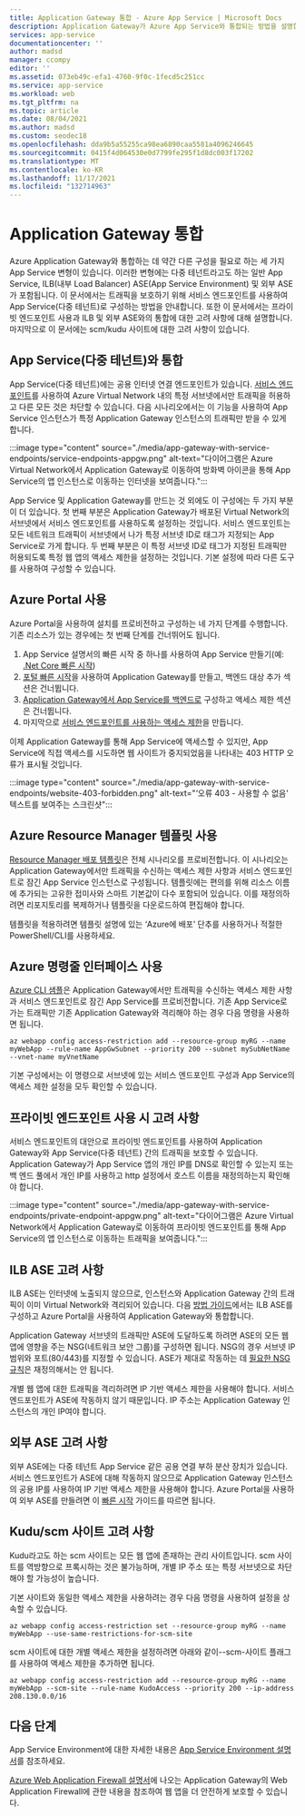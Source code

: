```yaml
---
title: Application Gateway 통합 - Azure App Service | Microsoft Docs
description: Application Gateway가 Azure App Service와 통합되는 방법을 설명합니다.
services: app-service
documentationcenter: ''
author: madsd
manager: ccompy
editor: ''
ms.assetid: 073eb49c-efa1-4760-9f0c-1fecd5c251cc
ms.service: app-service
ms.workload: web
ms.tgt_pltfrm: na
ms.topic: article
ms.date: 08/04/2021
ms.author: madsd
ms.custom: seodec18
ms.openlocfilehash: dda9b5a55255ca98ea6890caa5581a4096246645
ms.sourcegitcommit: 0415f4d064530e0d7799fe295f1d8dc003f17202
ms.translationtype: MT
ms.contentlocale: ko-KR
ms.lasthandoff: 11/17/2021
ms.locfileid: "132714963"
---
```

# <a name="application-gateway-integration"></a>Application Gateway 통합
Azure Application Gateway와 통합하는 데 약간 다른 구성을 필요로 하는 세 가지 App Service 변형이 있습니다. 이러한 변형에는 다중 테넌트라고도 하는 일반 App Service, ILB(내부 Load Balancer) ASE(App Service Environment) 및 외부 ASE가 포함됩니다. 이 문서에서는 트래픽을 보호하기 위해 서비스 엔드포인트를 사용하여 App Service(다중 테넌트)로 구성하는 방법을 안내합니다. 또한 이 문서에서는 프라이빗 엔드포인트 사용과 ILB 및 외부 ASE와의 통합에 대한 고려 사항에 대해 설명합니다. 마지막으로 이 문서에는 scm/kudu 사이트에 대한 고려 사항이 있습니다.

## <a name="integration-with-app-service-multi-tenant"></a>App Service(다중 테넌트)와 통합
App Service(다중 테넌트)에는 공용 인터넷 연결 엔드포인트가 있습니다. [서비스 엔드포인트](../../virtual-network/virtual-network-service-endpoints-overview.md)를 사용하여 Azure Virtual Network 내의 특정 서브넷에서만 트래픽을 허용하고 다른 모든 것은 차단할 수 있습니다. 다음 시나리오에서는 이 기능을 사용하여 App Service 인스턴스가 특정 Application Gateway 인스턴스의 트래픽만 받을 수 있게 합니다.

:::image type="content" source="./media/app-gateway-with-service-endpoints/service-endpoints-appgw.png" alt-text="다이어그램은 Azure Virtual Network에서 Application Gateway로 이동하여 방화벽 아이콘을 통해 App Service의 앱 인스턴스로 이동하는 인터넷을 보여줍니다.":::

App Service 및 Application Gateway를 만드는 것 외에도 이 구성에는 두 가지 부분이 더 있습니다. 첫 번째 부분은 Application Gateway가 배포된 Virtual Network의 서브넷에서 서비스 엔드포인트를 사용하도록 설정하는 것입니다. 서비스 엔드포인트는 모든 네트워크 트래픽이 서브넷에서 나가 특정 서브넷 ID로 태그가 지정되는 App Service로 가게 합니다. 두 번째 부분은 이 특정 서브넷 ID로 태그가 지정된 트래픽만 허용되도록 특정 웹 앱의 액세스 제한을 설정하는 것입니다. 기본 설정에 따라 다른 도구를 사용하여 구성할 수 있습니다.

## <a name="using-azure-portal"></a>Azure Portal 사용
Azure Portal을 사용하여 설치를 프로비전하고 구성하는 네 가지 단계를 수행합니다. 기존 리소스가 있는 경우에는 첫 번째 단계를 건너뛰어도 됩니다.
1. App Service 설명서의 빠른 시작 중 하나를 사용하여 App Service 만들기(예: [.Net Core 빠른 시작](../quickstart-dotnetcore.md))
2. [포털 빠른 시작](../../application-gateway/quick-create-portal.md)을 사용하여 Application Gateway를 만들고, 백엔드 대상 추가 섹션은 건너뜁니다.
3. [Application Gateway에서 App Service를 백엔드로](../../application-gateway/configure-web-app-portal.md) 구성하고 액세스 제한 섹션은 건너뜁니다.
4. 마지막으로 [서비스 엔드포인트를 사용하는 액세스 제한](../../app-service/app-service-ip-restrictions.md#set-a-service-endpoint-based-rule)을 만듭니다.

이제 Application Gateway를 통해 App Service에 액세스할 수 있지만, App Service에 직접 액세스를 시도하면 웹 사이트가 중지되었음을 나타내는 403 HTTP 오류가 표시될 것입니다.

:::image type="content" source="./media/app-gateway-with-service-endpoints/website-403-forbidden.png" alt-text="‘오류 403 - 사용할 수 없음’ 텍스트를 보여주는 스크린샷":::

## <a name="using-azure-resource-manager-template"></a>Azure Resource Manager 템플릿 사용
[Resource Manager 배포 템플릿][template-app-gateway-app-service-complete]은 전체 시나리오를 프로비전합니다. 이 시나리오는 Application Gateway에서만 트래픽을 수신하는 액세스 제한 사항과 서비스 엔드포인트로 잠긴 App Service 인스턴스로 구성됩니다. 템플릿에는 편의를 위해 리소스 이름에 추가되는 고유한 접미사와 스마트 기본값이 다수 포함되어 있습니다. 이를 재정의하려면 리포지토리를 복제하거나 템플릿을 다운로드하여 편집해야 합니다.

템플릿을 적용하려면 템플릿 설명에 있는 ‘Azure에 배포’ 단추를 사용하거나 적절한 PowerShell/CLI를 사용하세요.

## <a name="using-azure-command-line-interface"></a>Azure 명령줄 인터페이스 사용
[Azure CLI 샘플](../../app-service/scripts/cli-integrate-app-service-with-application-gateway.md)은 Application Gateway에서만 트래픽을 수신하는 액세스 제한 사항과 서비스 엔드포인트로 잠긴 App Service를 프로비전합니다. 기존 App Service로 가는 트래픽만 기존 Application Gateway와 격리해야 하는 경우 다음 명령을 사용하면 됩니다.

```azurecli-interactive
az webapp config access-restriction add --resource-group myRG --name myWebApp --rule-name AppGwSubnet --priority 200 --subnet mySubNetName --vnet-name myVnetName
```

기본 구성에서는 이 명령으로 서브넷에 있는 서비스 엔드포인트 구성과 App Service의 액세스 제한 설정을 모두 확인할 수 있습니다.

## <a name="considerations-when-using-private-endpoint"></a>프라이빗 엔드포인트 사용 시 고려 사항

서비스 엔드포인트의 대안으로 프라이빗 엔드포인트를 사용하여 Application Gateway와 App Service(다중 테넌트) 간의 트래픽을 보호할 수 있습니다. Application Gateway가 App Service 앱의 개인 IP를 DNS로 확인할 수 있는지 또는 백 엔드 풀에서 개인 IP를 사용하고 http 설정에서 호스트 이름을 재정의하는지 확인해야 합니다.

:::image type="content" source="./media/app-gateway-with-service-endpoints/private-endpoint-appgw.png" alt-text="다이어그램은 Azure Virtual Network에서 Application Gateway로 이동하여 프라이빗 엔드포인트를 통해 App Service의 앱 인스턴스로 이동하는 트래픽을 보여줍니다.":::

## <a name="considerations-for-ilb-ase"></a>ILB ASE 고려 사항
ILB ASE는 인터넷에 노출되지 않으므로, 인스턴스와 Application Gateway 간의 트래픽이 이미 Virtual Network와 격리되어 있습니다. 다음 [방법 가이드](../environment/integrate-with-application-gateway.md)에서는 ILB ASE를 구성하고 Azure Portal을 사용하여 Application Gateway와 통합합니다.

Application Gateway 서브넷의 트래픽만 ASE에 도달하도록 하려면 ASE의 모든 웹 앱에 영향을 주는 NSG(네트워크 보안 그룹)를 구성하면 됩니다. NSG의 경우 서브넷 IP 범위와 포트(80/443)를 지정할 수 있습니다. ASE가 제대로 작동하는 데 [필요한 NSG 규칙](../environment/network-info.md#network-security-groups)은 재정의해서는 안 됩니다.

개별 웹 앱에 대한 트래픽을 격리하려면 IP 기반 액세스 제한을 사용해야 합니다. 서비스 엔드포인트가 ASE에 작동하지 않기 때문입니다. IP 주소는 Application Gateway 인스턴스의 개인 IP여야 합니다.

## <a name="considerations-for-external-ase"></a>외부 ASE 고려 사항
외부 ASE에는 다중 테넌트 App Service 같은 공용 연결 부하 분산 장치가 있습니다. 서비스 엔드포인트가 ASE에 대해 작동하지 않으므로 Application Gateway 인스턴스의 공용 IP를 사용하여 IP 기반 액세스 제한을 사용해야 합니다. Azure Portal을 사용하여 외부 ASE를 만들려면 이 [빠른 시작](../environment/create-external-ase.md) 가이드를 따르면 됩니다.

[template-app-gateway-app-service-complete]: https://github.com/Azure/azure-quickstart-templates/tree/master/quickstarts/microsoft.web/web-app-with-app-gateway-v2/ "전체 시나리오에 대한 Azure Resource Manager 템플릿"

## <a name="considerations-for-kuduscm-site"></a>Kudu/scm 사이트 고려 사항
Kudu라고도 하는 scm 사이트는 모든 웹 앱에 존재하는 관리 사이트입니다. scm 사이트를 역방향으로 프록시하는 것은 불가능하며, 개별 IP 주소 또는 특정 서브넷으로 차단해야 할 가능성이 높습니다.

기본 사이트와 동일한 액세스 제한을 사용하려는 경우 다음 명령을 사용하여 설정을 상속할 수 있습니다.

```azurecli-interactive
az webapp config access-restriction set --resource-group myRG --name myWebApp --use-same-restrictions-for-scm-site
```

scm 사이트에 대한 개별 액세스 제한을 설정하려면 아래와 같이--scm-사이트 플래그를 사용하여 액세스 제한을 추가하면 됩니다.

```azurecli-interactive
az webapp config access-restriction add --resource-group myRG --name myWebApp --scm-site --rule-name KudoAccess --priority 200 --ip-address 208.130.0.0/16
```

## <a name="next-steps"></a>다음 단계
App Service Environment에 대한 자세한 내용은 [App Service Environment 설명서](../environment/index.yml)를 참조하세요.

[Azure Web Application Firewall 설명서](../../web-application-firewall/ag/ag-overview.md)에 나오는 Application Gateway의 Web Application Firewall에 관한 내용을 참조하여 웹 앱을 더 안전하게 보호할 수 있습니다.